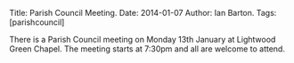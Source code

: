 Title: Parish Council Meeting.
Date: 2014-01-07
Author: Ian Barton.
Tags: [parishcouncil]

There is a Parish Council meeting on Monday 13th January at Lightwood Green Chapel. The meeting starts at 7:30pm and all are welcome to attend.
